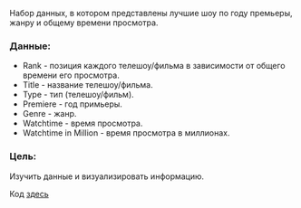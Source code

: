 Набор данных, в котором представлены лучшие шоу по году премьеры, жанру и общему времени просмотра.

### Данные:
- Rank - позиция каждого телешоу/фильма в зависимости от общего времени его просмотра.
- Title - название телешоу/фильма.
- Type - тип (телешоу/фильм).
- Premiere - год примьеры.
- Genre - жанр.
- Watchtime - время просмотра.
- Watchtime in Million - время просмотра в миллионах.

### Цель:
Изучить данные и визуализировать информацию.

Код [здесь](https://github.com/ValeriaGlushkova/Movies-TV-shows-visualization/blob/main/movies.ipynb)
